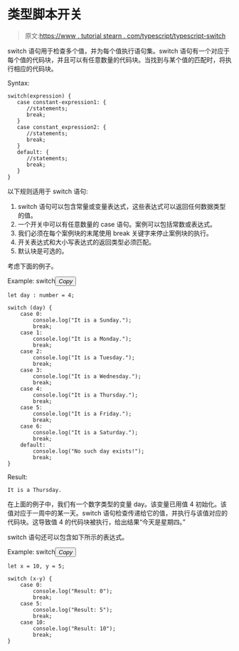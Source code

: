 # 类型脚本开关

> 原文:[https://www . tutorial stearn . com/typescript/typescript-switch](https://www.tutorialsteacher.com/typescript/typescript-switch)

switch 语句用于检查多个值，并为每个值执行语句集。switch 语句有一个对应于每个值的代码块，并且可以有任意数量的代码块。当找到与某个值的匹配时，将执行相应的代码块。

Syntax:

```
switch(expression) { 
   case constant-expression1: { 
      //statements; 
      break; 
   } 
   case constant_expression2: { 
      //statements; 
      break; 
   } 
   default: { 
      //statements; 
      break; 
   } 
} 

```

以下规则适用于 switch 语句:

1.  switch 语句可以包含常量或变量表达式，这些表达式可以返回任何数据类型的值。
2.  一个开关中可以有任意数量的 case 语句。案例可以包括常数或表达式。
3.  我们必须在每个案例块的末尾使用 break 关键字来停止案例块的执行。
4.  开关表达式和大小写表达式的返回类型必须匹配。
5.  默认块是可选的。

考虑下面的例子。

Example: switch<button class="copy-btn pull-right" title="Copy example code">*Copy*</button> 

```
let day : number = 4;

switch (day) {
    case 0:
        console.log("It is a Sunday.");
        break;
    case 1:
        console.log("It is a Monday.");
        break;
    case 2:
        console.log("It is a Tuesday.");
        break;
    case 3:
        console.log("It is a Wednesday.");
        break;
    case 4:
        console.log("It is a Thursday.");
        break;
    case 5:
        console.log("It is a Friday.");
        break;
    case 6:
        console.log("It is a Saturday.");
        break;
    default:
        console.log("No such day exists!");
        break;
} 
```

Result:

```
It is a Thursday.

```

在上面的例子中，我们有一个数字类型的变量 day。该变量已用值 4 初始化。该值对应于一周中的某一天。switch 语句检查传递给它的值，并执行与该值对应的代码块。这导致值 4 的代码块被执行，给出结果“今天是星期四。”

switch 语句还可以包含如下所示的表达式。

Example: switch<button class="copy-btn pull-right" title="Copy example code">*Copy*</button> 

```
let x = 10, y = 5;

switch (x-y) {
    case 0:
        console.log("Result: 0");
        break;
    case 5:
        console.log("Result: 5");
        break;
    case 10:
        console.log("Result: 10");
        break;
} 
```

